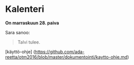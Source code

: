 # Kalenteri

**On marraskuun 28. paiva**

Sara sanoo:

> Talvi tulee.

[käyttö-ohje] (https://github.com/ada-reetta/otm2016/blob/master/dokumentointi/kaytto-ohje.md)
